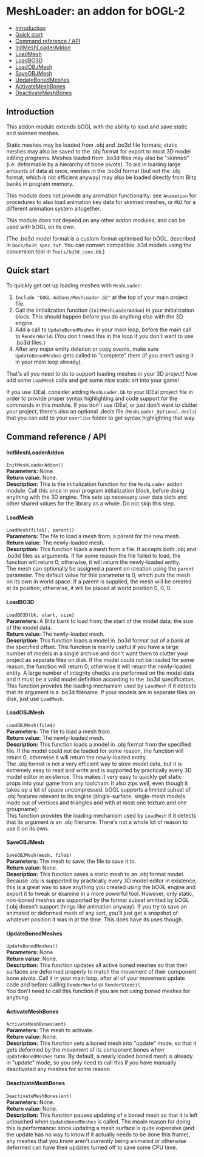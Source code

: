 
# MeshLoader: an addon for bOGL-2 #

* [Introduction](#introduction)
* [Quick start](#quick-start)
* [Command reference / API](#command-reference--api)
 * [InitMeshLoaderAddon](#initmeshloaderaddon)
 * [LoadMesh](#loadmesh)
 * [LoadBO3D](#loadbo3d)
 * [LoadOBJMesh](#loadobjmesh)
 * [SaveOBJMesh](#saveobjmesh)
 * [UpdateBonedMeshes](#updatebonedmeshes)
 * [ActivateMeshBones](#activatemeshbones)
 * [DeactivateMeshBones](#deactivatemeshbones)

## <span id="intro"/>Introduction ##

This addon module extends bOGL with the ability to load and save static and skinned meshes.

Static meshes may be loaded from .obj and .bo3d file formats; static meshes may also be saved to the .obj format for export to most 3D model editing programs. Meshes loaded from .bo3d files may also be "skinned" (i.e. deformable by a hierarchy of bone pivots). To aid in loading large amounts of data at once, meshes in the .bo3d format (but not the .obj format, which is not efficient anyway) may also be loaded directly from Blitz banks in program memory.

This module does not provide any animation functionality: see `Animation` for procedures to also load animation key data for skinned meshes, or `MD2` for a different animation system altogether.

This module does not depend on any other addon modules, and can be used with bOGL on its own.

(The .bo3d model format is a custom format optimised for bOGL, described in `Docs/bo3d_spec.txt`. You can convert compatible .b3d models using the conversion tool in `Tools/bo3d_conv.bb`.)

## <span id="quickstart"/>Quick start ##

To quickly get set up loading meshes with `MeshLoader`:

1. `Include "bOGL-Addons/MeshLoader.bb"` at the top of your main project file.
2. Call the initialization function (`InitMeshLoaderAddon`) in your initialization block. This should happen before you do anything else with the 3D engine.
3. Add a call to `UpdateBonedMeshes` in your main loop, before the main call to `RenderWorld`. (You don't need this in the loop if you don't want to use .bo3d files.)
4. After any major entity deletion or copy events, make sure `UpdateBonedMeshes` gets called to "complete" them (if you aren't using it in your main loop already).

That's all you need to do to support loading meshes in your 3D project! Now add some `LoadMesh` calls and get some nice static art into your game!

If you use IDEal, consider adding `MeshLoader.bb` to your IDEal project file in order to provide proper syntax highlighting and code support for the commands in this module. If you don't use IDEal, or just don't want to clutter your project, there's also an optional .decls file (`MeshLoader_Optional.decls`) that you can add to your `userlibs` folder to get syntax highlighting that way.

## <span id="command-reference--api"/>Command reference / API ##

#### <span id="initf" />InitMeshLoaderAddon ####
`InitMeshLoaderAddon()`  
**Parameters:** None.  
**Return value:** None.  
**Description:** This is the initialization function for the `MeshLoader` addon module. Call this *once* in your program initialization block, before doing anything with the 3D engine. This sets up necessary user data slots and other shared values for the library as a whole. Do not skip this step.  

#### <span id="loadmesh" />LoadMesh ####
`LoadMesh(file$[, parent])`  
**Parameters:** The file to load a mesh from; a parent for the new mesh.  
**Return value:** The newly-loaded mesh.  
**Description:** This function loads a mesh from a file. It accepts both .obj and .bo3d files as arguments. If for some reason the file failed to load, the function will return 0; otherwise, it will return the newly-loaded entity.  
The mesh can optionally be assigned a parent on creation using the `parent` parameter. The default value for this parameter is 0, which puts the mesh on its own in world space. If a parent is supplied, the mesh will be created at its position; otherwise, it will be placed at world position 0, 0, 0.  

#### <span id="loadbo3d" />LoadBO3D ####
`LoadBO3D(bk, start, size)`  
**Parameters:** A Blitz bank to load from; the start of the model data; the size of the model data.  
**Return value:** The newly-loaded mesh.  
**Description:** This function loads a model in .bo3d format out of a bank at the specified offset. This function is mainly useful if you have a large number of models in a single archive and don't want them to clutter your project as separate files on disk. If the model could not be loaded for some reason, the function will return 0; otherwise it will return the newly-loaded entity. A large number of integrity checks are performed on the model data and it must be a valid model definition according to the .bo3d specification.  
This function provides the loading mechanism used by `LoadMesh` if it detects that its argument is a .bo3d filename. If your models are in separate files on disk, just use `LoadMesh`.  

#### <span id="loadobjmesh" />LoadOBJMesh ####
`LoadOBJMesh(file$)`  
**Parameters:** The file to load a mesh from.  
**Return value:** The newly-loaded mesh.  
**Description:** This function loads a model in .obj format from the specified file. If the model could not be loaded for some reason, the function will return 0; otherwise it will return the newly-loaded entity.  
The .obj format is not a very efficient way to store model data, but it is extremely easy to read and write and is supported by practically every 3D model editor in existence. This makes it very easy to quickly get static props into your game from any toolchain. It also zips well, even though it takes up a lot of space uncompressed. bOGL supports a limited subset of .obj features relevant to its engine (single-surface, single-mesh models made out of vertices and triangles and with at most one texture and one groupname).  
This function provides the loading mechanism used by `LoadMesh` if it detects that its argument is an .obj filename. There's not a whole lot of reason to use it on its own.  

#### <span id="saveobjmesh" />SaveOBJMesh ####
`SaveOBJMesh(mesh, file$)`  
**Parameters:** The mesh to save; the file to save it to.  
**Return value:** None.  
**Description:** This function saves a static mesh to an .obj format model. Because .obj is supported by practically every 3D model editor in existence, this is a great way to save anything you created using the bOGL engine and export it to tweak or examine in a more powerful tool. However, only static, non-boned meshes are supported by the format subset emitted by bOGL (.obj doesn't support things like animation anyway). If you try to save an animated or deformed mesh of any sort, you'll just get a snapshot of whatever position it was in at the time. This does have its uses though.  

#### <span id="updatebonedmeshes" />UpdateBonedMeshes ####
`UpdateBonedMeshes()`  
**Parameters:** None.  
**Return value:** None.  
**Description:** This function updates all active boned meshes so that their surfaces are deformed properly to match the movement of their component bone pivots. Call it in your main loop, after all of your movement update code and before calling `RenderWorld` or `RenderStencil`.  
You don't need to call this function if you are not using boned meshes for anything.  

#### <span id="activatemeshbones" />ActivateMeshBones ####
`ActivateMeshBones(ent)`  
**Parameters:** The mesh to activate.  
**Return value:** None.  
**Description:** This function sets a boned mesh into "update" mode, so that it gets deformed by the movement of its component bones when `UpdateBonedMeshes` runs. By default, a newly loaded boned mesh is already in "update" mode, so you only need to call this if you have manually deactivated any meshes for some reason.  

#### <span id="deactivatemeshbones" />DeactivateMeshBones ####
`DeactivateMeshBones(ent)`  
**Parameters:** None.  
**Return value:** None.  
**Description:** This function pauses updating of a boned mesh so that it is left untouched when `UpdateBonedMeshes` is called. The meain reason for doing this is performance: since updating a mesh surface is quite expensive (and the update has no way to know if it actually needs to be done this frame), any meshes that you know aren't currently being animated or otherwise deformed can have their updates turned off to save some CPU time.  

